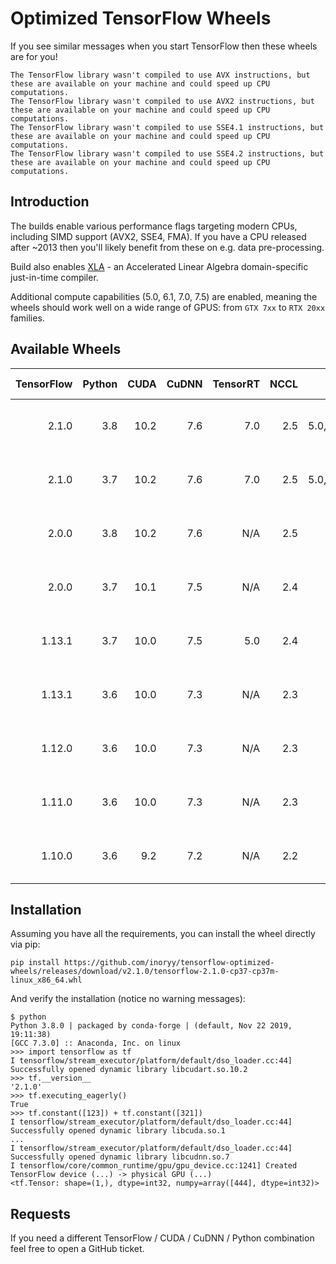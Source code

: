 # Optimized TensorFlow Wheels

If you see similar messages when you start TensorFlow then these wheels are for you!

```
The TensorFlow library wasn't compiled to use AVX instructions, but these are available on your machine and could speed up CPU computations.
The TensorFlow library wasn't compiled to use AVX2 instructions, but these are available on your machine and could speed up CPU computations.
The TensorFlow library wasn't compiled to use SSE4.1 instructions, but these are available on your machine and could speed up CPU computations.
The TensorFlow library wasn't compiled to use SSE4.2 instructions, but these are available on your machine and could speed up CPU computations.
```

## Introduction

The builds enable various performance flags targeting modern CPUs, including SIMD support (AVX2, SSE4, FMA).
If you have a CPU released after ~2013 then you'll likely benefit from these on e.g. data pre-processing.

Build also enables [XLA](https://www.tensorflow.org/xla/) - an Accelerated Linear Algebra domain-specific just-in-time compiler.

Additional compute capabilities (5.0, 6.1, 7.0, 7.5) are enabled, meaning the wheels should work well on a wide range of GPUS: from `GTX 7xx` to `RTX 20xx` families.

## Available Wheels

|TensorFlow|Python|CUDA|CuDNN|TensorRT|NCCL|Compute Capability|OS|Link|
|---:|---:|---:|---:|---:|---:|---:|:---:|:---:|
|2.1.0|3.8|10.2|7.6|7.0|2.5|5.0,6.1,7.0,7.5|Linux|[tensorflow-2.1.0-cp38-cp38-linux_x86_64.whl](https://github.com/inoryy/tensorflow-optimized-wheels/releases/download/v2.1.0/tensorflow-2.1.0-cp38-cp38-linux_x86_64.whl)|
|2.1.0|3.7|10.2|7.6|7.0|2.5|5.0,6.1,7.0,7.5|Linux|[tensorflow-2.1.0-cp37-cp37m-linux_x86_64.whl](https://github.com/inoryy/tensorflow-optimized-wheels/releases/download/v2.1.0/tensorflow-2.1.0-cp37-cp37m-linux_x86_64.whl)|
|2.0.0|3.8|10.2|7.6|N/A|2.5|5.0,6.1,7.0|Linux|[tensorflow-2.0.0-cp38-cp38-linux_x86_64.whl](https://github.com/inoryy/tensorflow-optimized-wheels/releases/download/v2.0.0-py3.8/tensorflow-2.0.0-cp38-cp38-linux_x86_64.whl)|
|2.0.0|3.7|10.1|7.5|N/A|2.4|5.0,6.1,7.0|Linux|[tensorflow-2.0.0-cp37-cp37m-linux_x86_64.whl](https://github.com/inoryy/tensorflow-optimized-wheels/releases/download/v2.0.0/tensorflow-2.0.0-cp37-cp37m-linux_x86_64.whl)|
|1.13.1|3.7|10.0|7.5|5.0|2.4|5.0,6.1,7.0|Linux|[tensorflow-1.13.1-cp37-cp37m-linux_x86_64.whl](https://github.com/inoryy/tensorflow-optimized-wheels/releases/download/v1.13.1-py37/tensorflow-1.13.1-cp37-cp37m-linux_x86_64.whl)|
|1.13.1|3.6|10.0|7.3|N/A|2.3|5.0,6.1,7.0|Linux|[tensorflow-1.13.1-cp36-cp36m-linux_x86_64.whl](https://github.com/inoryy/tensorflow-optimized-wheels/releases/download/v1.13.1/tensorflow-1.13.1-cp36-cp36m-linux_x86_64.whl)|
|1.12.0|3.6|10.0|7.3|N/A|2.3|5.0,6.1,7.0|Linux|[tensorflow-1.12.0-cp36-cp36m-linux_x86_64.whl](https://github.com/inoryy/tensorflow-optimized-wheels/releases/download/v1.12.0/tensorflow-1.12.0-cp36-cp36m-linux_x86_64.whl)|
|1.11.0|3.6|10.0|7.3|N/A|2.3|6.1|Linux|[tensorflow-1.11.0-cp36-cp36m-linux_x86_64.whl](https://github.com/inoryy/tensorflow-optimized-wheels/releases/download/v1.11.0/tensorflow-1.11.0-cp36-cp36m-linux_x86_64.whl)|
|1.10.0|3.6|9.2|7.2|N/A|2.2|6.1|Linux|[tensorflow-1.10.0-cp36-cp36m-linux_x86_64.whl](https://github.com/inoryy/tensorflow-optimized-wheels/releases/download/v1.10.0/tensorflow-1.10.0-cp36-cp36m-linux_x86_64.whl)|


## Installation

Assuming you have all the requirements, you can install the wheel directly via pip:

```
pip install https://github.com/inoryy/tensorflow-optimized-wheels/releases/download/v2.1.0/tensorflow-2.1.0-cp37-cp37m-linux_x86_64.whl
```
And verify the installation (notice no warning messages):

```
$ python
Python 3.8.0 | packaged by conda-forge | (default, Nov 22 2019, 19:11:38)
[GCC 7.3.0] :: Anaconda, Inc. on linux
>>> import tensorflow as tf
I tensorflow/stream_executor/platform/default/dso_loader.cc:44] Successfully opened dynamic library libcudart.so.10.2
>>> tf.__version__
'2.1.0'
>>> tf.executing_eagerly()
True
>>> tf.constant([123]) + tf.constant([321])
I tensorflow/stream_executor/platform/default/dso_loader.cc:44] Successfully opened dynamic library libcuda.so.1
...
I tensorflow/stream_executor/platform/default/dso_loader.cc:44] Successfully opened dynamic library libcudnn.so.7
I tensorflow/core/common_runtime/gpu/gpu_device.cc:1241] Created TensorFlow device (...) -> physical GPU (...)
<tf.Tensor: shape=(1,), dtype=int32, numpy=array([444], dtype=int32)>
```

## Requests

If you need a different TensorFlow / CUDA / CuDNN / Python combination feel free to open a GitHub ticket.
